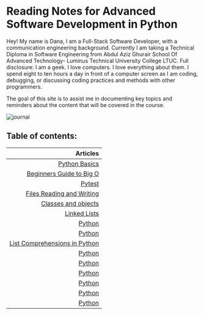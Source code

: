 # Reading Notes for Advanced Software Development in Python

Hey! My name is Dana, I am a Full-Stack Software Developer, with a communication engineering background. Currently I am taking a Technical Diploma in Software Engineering from Abdul Aziz Ghurair School Of Advanced Technology-  Luminus Technical University College LTUC. Full disclosure: I am a geek. I love computers. I love everything about them. I spend eight to ten hours a day in front of a computer screen as I am coding, debugging, or discussing coding practices and methods with other programmers.

The goal of this site is to assist me in documenting key topics and reminders about the content that will be covered in the course.

![journal](https://theartofsimple.net/wp-content/uploads/2019/05/journal-laptop.jpg)

## **Table of contents:**

| Articles |
|----: |
| [Python Basics](https://danaabbadi.github.io/Reading-Notes-for-Advanced-Software-Development-in-Python-Course/pythonbasics) |
| [Beginners Guide to Big O](https://danaabbadi.github.io/Reading-Notes-for-Advanced-Software-Development-in-Python-Course/class1) |
| [Pytest](https://danaabbadi.github.io/Reading-Notes-for-Advanced-Software-Development-in-Python-Course/class2) |
| [Files Reading and Writing](https://danaabbadi.github.io/Reading-Notes-for-Advanced-Software-Development-in-Python-Course/class3) |
| [Classes and objects](https://danaabbadi.github.io/Reading-Notes-for-Advanced-Software-Development-in-Python-Course/class4) |
| [Linked Lists](https://danaabbadi.github.io/Reading-Notes-for-Advanced-Software-Development-in-Python-Course/class5) |
| [Python](https://danaabbadi.github.io/Reading-Notes-for-Advanced-Software-Development-in-Python-Course/class6) |
| [Python](https://danaabbadi.github.io/Reading-Notes-for-Advanced-Software-Development-in-Python-Course/class7) |
| [List Comprehensions in Python](https://danaabbadi.github.io/Reading-Notes-for-Advanced-Software-Development-in-Python-Course/class8) |
| [Python](https://danaabbadi.github.io/Reading-Notes-for-Advanced-Software-Development-in-Python-Course/) |
| [Python](https://danaabbadi.github.io/Reading-Notes-for-Advanced-Software-Development-in-Python-Course/) |
| [Python](https://danaabbadi.github.io/Reading-Notes-for-Advanced-Software-Development-in-Python-Course/) |
| [Python](https://danaabbadi.github.io/Reading-Notes-for-Advanced-Software-Development-in-Python-Course/) |
| [Python](https://danaabbadi.github.io/Reading-Notes-for-Advanced-Software-Development-in-Python-Course/) |
| [Python](https://danaabbadi.github.io/Reading-Notes-for-Advanced-Software-Development-in-Python-Course/) |

